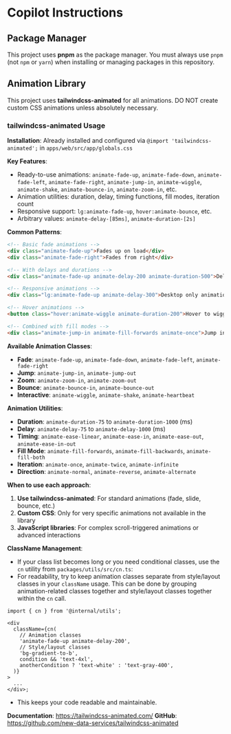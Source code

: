 # Copilot Instructions

## Package Manager

This project uses **pnpm** as the package manager. You must always use `pnpm` (not `npm` or `yarn`) when installing or managing packages in this repository.

## Animation Library

This project uses **tailwindcss-animated** for all animations. DO NOT create custom CSS animations unless absolutely necessary.

### tailwindcss-animated Usage

**Installation**: Already installed and configured via `@import 'tailwindcss-animated';` in `apps/web/src/app/globals.css`

**Key Features**:

- Ready-to-use animations: `animate-fade-up`, `animate-fade-down`, `animate-fade-left`, `animate-fade-right`, `animate-jump-in`, `animate-wiggle`, `animate-shake`, `animate-bounce-in`, `animate-zoom-in`, etc.
- Animation utilities: duration, delay, timing functions, fill modes, iteration count
- Responsive support: `lg:animate-fade-up`, `hover:animate-bounce`, etc.
- Arbitrary values: `animate-delay-[85ms]`, `animate-duration-[2s]`

**Common Patterns**:

```html
<!-- Basic fade animations -->
<div class="animate-fade-up">Fades up on load</div>
<div class="animate-fade-right">Fades from right</div>

<!-- With delays and durations -->
<div class="animate-fade-up animate-delay-200 animate-duration-500">Delayed fade</div>

<!-- Responsive animations -->
<div class="lg:animate-fade-up animate-delay-300">Desktop only animation</div>

<!-- Hover animations -->
<button class="hover:animate-wiggle animate-duration-200">Hover to wiggle</button>

<!-- Combined with fill modes -->
<div class="animate-jump-in animate-fill-forwards animate-once">Jump in once</div>
```

**Available Animation Classes**:

- **Fade**: `animate-fade-up`, `animate-fade-down`, `animate-fade-left`, `animate-fade-right`
- **Jump**: `animate-jump-in`, `animate-jump-out`
- **Zoom**: `animate-zoom-in`, `animate-zoom-out`
- **Bounce**: `animate-bounce-in`, `animate-bounce-out`
- **Interactive**: `animate-wiggle`, `animate-shake`, `animate-heartbeat`

**Animation Utilities**:

- **Duration**: `animate-duration-75` to `animate-duration-1000` (ms)
- **Delay**: `animate-delay-75` to `animate-delay-1000` (ms)
- **Timing**: `animate-ease-linear`, `animate-ease-in`, `animate-ease-out`, `animate-ease-in-out`
- **Fill Mode**: `animate-fill-forwards`, `animate-fill-backwards`, `animate-fill-both`
- **Iteration**: `animate-once`, `animate-twice`, `animate-infinite`
- **Direction**: `animate-normal`, `animate-reverse`, `animate-alternate`

**When to use each approach**:

1. **Use tailwindcss-animated**: For standard animations (fade, slide, bounce, etc.)
2. **Custom CSS**: Only for very specific animations not available in the library
3. **JavaScript libraries**: For complex scroll-triggered animations or advanced interactions

**ClassName Management**:

- If your class list becomes long or you need conditional classes, use the `cn` utility from `packages/utils/src/cn.ts`:
- For readability, try to keep animation classes separate from style/layout classes in your `className` usage. This can be done by grouping animation-related classes together and style/layout classes together within the `cn` call.

```tsx
import { cn } from '@internal/utils';

<div
  className={cn(
    // Animation classes
    'animate-fade-up animate-delay-200',
    // Style/layout classes
    'bg-gradient-to-b',
    condition && 'text-4xl',
    anotherCondition ? 'text-white' : 'text-gray-400',
  )}
>
  ...
</div>;
```

- This keeps your code readable and maintainable.

**Documentation**: https://tailwindcss-animated.com/
**GitHub**: https://github.com/new-data-services/tailwindcss-animated
